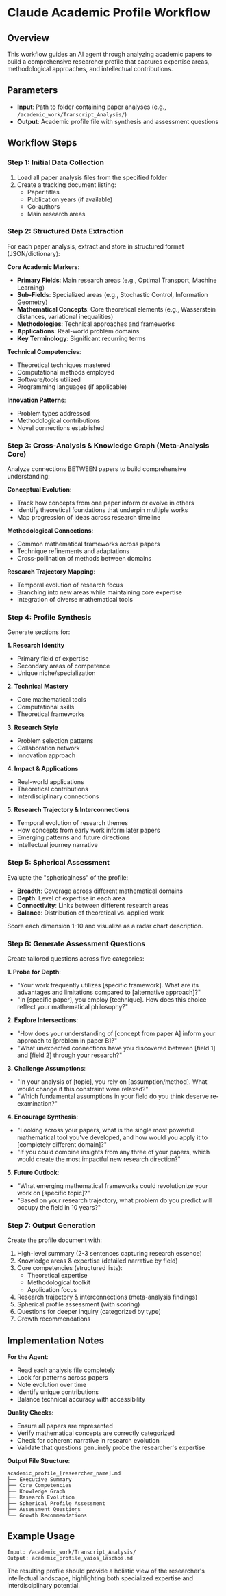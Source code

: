 # Claude Academic Profile Workflow

## Overview
This workflow guides an AI agent through analyzing academic papers to build a comprehensive researcher profile that captures expertise areas, methodological approaches, and intellectual contributions.

## Parameters
- **Input**: Path to folder containing paper analyses (e.g., `/academic_work/Transcript_Analysis/`)
- **Output**: Academic profile file with synthesis and assessment questions

## Workflow Steps

### Step 1: Initial Data Collection
1. Load all paper analysis files from the specified folder
2. Create a tracking document listing:
   - Paper titles
   - Publication years (if available)
   - Co-authors
   - Main research areas

### Step 2: Structured Data Extraction
For each paper analysis, extract and store in structured format (JSON/dictionary):

**Core Academic Markers**:
- **Primary Fields**: Main research areas (e.g., Optimal Transport, Machine Learning)
- **Sub-Fields**: Specialized areas (e.g., Stochastic Control, Information Geometry)
- **Mathematical Concepts**: Core theoretical elements (e.g., Wasserstein distances, variational inequalities)
- **Methodologies**: Technical approaches and frameworks
- **Applications**: Real-world problem domains
- **Key Terminology**: Significant recurring terms

**Technical Competencies**:
- Theoretical techniques mastered
- Computational methods employed
- Software/tools utilized
- Programming languages (if applicable)

**Innovation Patterns**:
- Problem types addressed
- Methodological contributions
- Novel connections established

### Step 3: Cross-Analysis & Knowledge Graph (Meta-Analysis Core)
Analyze connections BETWEEN papers to build comprehensive understanding:

**Conceptual Evolution**:
- Track how concepts from one paper inform or evolve in others
- Identify theoretical foundations that underpin multiple works
- Map progression of ideas across research timeline

**Methodological Connections**:
- Common mathematical frameworks across papers
- Technique refinements and adaptations
- Cross-pollination of methods between domains

**Research Trajectory Mapping**:
- Temporal evolution of research focus
- Branching into new areas while maintaining core expertise
- Integration of diverse mathematical tools

### Step 4: Profile Synthesis
Generate sections for:

**1. Research Identity**
- Primary field of expertise
- Secondary areas of competence
- Unique niche/specialization

**2. Technical Mastery**
- Core mathematical tools
- Computational skills
- Theoretical frameworks

**3. Research Style**
- Problem selection patterns
- Collaboration network
- Innovation approach

**4. Impact & Applications**
- Real-world applications
- Theoretical contributions
- Interdisciplinary connections

**5. Research Trajectory & Interconnections**
- Temporal evolution of research themes
- How concepts from early work inform later papers
- Emerging patterns and future directions
- Intellectual journey narrative

### Step 5: Spherical Assessment
Evaluate the "sphericalness" of the profile:
- **Breadth**: Coverage across different mathematical domains
- **Depth**: Level of expertise in each area
- **Connectivity**: Links between different research areas
- **Balance**: Distribution of theoretical vs. applied work

Score each dimension 1-10 and visualize as a radar chart description.

### Step 6: Generate Assessment Questions
Create tailored questions across five categories:

**1. Probe for Depth**:
- "Your work frequently utilizes [specific framework]. What are its advantages and limitations compared to [alternative approach]?"
- "In [specific paper], you employ [technique]. How does this choice reflect your mathematical philosophy?"

**2. Explore Intersections**:
- "How does your understanding of [concept from paper A] inform your approach to [problem in paper B]?"
- "What unexpected connections have you discovered between [field 1] and [field 2] through your research?"

**3. Challenge Assumptions**:
- "In your analysis of [topic], you rely on [assumption/method]. What would change if this constraint were relaxed?"
- "Which fundamental assumptions in your field do you think deserve re-examination?"

**4. Encourage Synthesis**:
- "Looking across your papers, what is the single most powerful mathematical tool you've developed, and how would you apply it to [completely different domain]?"
- "If you could combine insights from any three of your papers, which would create the most impactful new research direction?"

**5. Future Outlook**:
- "What emerging mathematical frameworks could revolutionize your work on [specific topic]?"
- "Based on your research trajectory, what problem do you predict will occupy the field in 10 years?"

### Step 7: Output Generation
Create the profile document with:
1. High-level summary (2-3 sentences capturing research essence)
2. Knowledge areas & expertise (detailed narrative by field)
3. Core competencies (structured lists):
   - Theoretical expertise
   - Methodological toolkit
   - Application focus
4. Research trajectory & interconnections (meta-analysis findings)
5. Spherical profile assessment (with scoring)
6. Questions for deeper inquiry (categorized by type)
7. Growth recommendations

## Implementation Notes

**For the Agent**:
- Read each analysis file completely
- Look for patterns across papers
- Note evolution over time
- Identify unique contributions
- Balance technical accuracy with accessibility

**Quality Checks**:
- Ensure all papers are represented
- Verify mathematical concepts are correctly categorized
- Check for coherent narrative in research evolution
- Validate that questions genuinely probe the researcher's expertise

**Output File Structure**:
```
academic_profile_[researcher_name].md
├── Executive Summary
├── Core Competencies
├── Knowledge Graph
├── Research Evolution
├── Spherical Profile Assessment
├── Assessment Questions
└── Growth Recommendations
```

## Example Usage
```
Input: /academic_work/Transcript_Analysis/
Output: academic_profile_vaios_laschos.md
```

The resulting profile should provide a holistic view of the researcher's intellectual landscape, highlighting both specialized expertise and interdisciplinary potential.